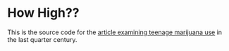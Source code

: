 # How High??

This is the source code for the [article examining teenage marijuana use](https://www.capta.studio/journal/420/capta.md) in the last quarter century.